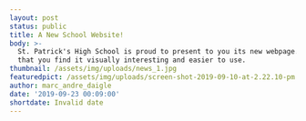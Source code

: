 ```yaml
---
layout: post
status: public
title: A New School Website!
body: >-
  St. Patrick's High School is proud to present to you its new webpage. We hope
  that you find it visually interesting and easier to use.
thumbnail: /assets/img/uploads/news_1.jpg
featuredpict: /assets/img/uploads/screen-shot-2019-09-10-at-2.22.10-pm.png
author: marc_andre_daigle
date: '2019-09-23 00:09:00'
shortdate: Invalid date
---
```


